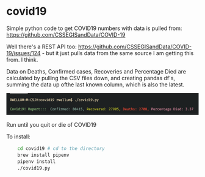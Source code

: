 # covid19

Simple python code to get COVID19 numbers with data is pulled from:
<https://github.com/CSSEGISandData/COVID-19>

Well there's a REST API too:
<https://github.com/CSSEGISandData/COVID-19/issues/124> - but it just pulls
data from the same source I am getting this from. I think.

Data on Deaths, Confirmed cases, Recoveries and Percentage Died are calculated
by pulling the CSV files down, and creating pandas df's, summing the data up
ofthe last known column, which is also the latest.

![Output looks like](./output_colored.png)

Run until you quit or die of COVID19

To install:

```bash
    cd covid19 # cd to the directory
    brew install pipenv
    pipenv install
    ./covid19.py
```
